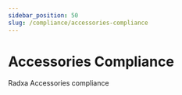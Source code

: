```yaml
---
sidebar_position: 50
slug: /compliance/accessories-compliance
---
```


# Accessories Compliance

Radxa Accessories compliance

<DocCardList />
